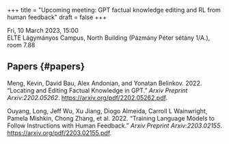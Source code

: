 +++
title = "Upcoming meeting: GPT factual knowledge editing and RL from human feedback"
draft = false
+++

Fri, 10 March 2023, 15:00<br />
ELTE Lágymányos Campus, North Building (Pázmány Péter sétány 1/A.), room 7.88


## Papers {#papers}

Meng, Kevin, David Bau, Alex Andonian, and Yonatan Belinkov. 2022. “Locating and Editing Factual Knowledge in GPT.” <i>Arxiv Preprint Arxiv:2202.05262</i>. <a href="https://arxiv.org/pdf/2202.05262.pdf">https://arxiv.org/pdf/2202.05262.pdf</a>.

Ouyang, Long, Jeff Wu, Xu Jiang, Diogo Almeida, Carroll L Wainwright, Pamela Mishkin, Chong Zhang, et al. 2022. “Training Language Models to Follow Instructions with Human Feedback.” <i>Arxiv Preprint Arxiv:2203.02155</i>. <a href="https://arxiv.org/pdf/2203.02155.pdf">https://arxiv.org/pdf/2203.02155.pdf</a>.

